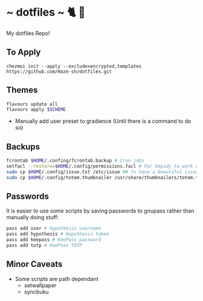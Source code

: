 # ~ dotfiles ~ 🐈 🍻

My dotfiles Repo!


## To Apply

```
chezmoi init --apply --exclude=encrypted,templates https://github.com/Haze-sh/dotfiles.git
```

## Themes

```bash
flavours update all
flavours apply $SCHEME
```

- Manually add user preset to gradience (Until there is a command to do so)

## Backups

```bash
fcrontab $HOME/.confing/fcrontab.backup # Cron jobs
setfacl --restore=$HOME/.config/permissions.facl # For mopidy to work on local files
sudo cp $HOME/.config/issue.txt /etc/issue ## To have a beautiful issue
sudo cp $HOME/.config/totem.thumbnailer /usr/share/thumbnailers/totem.thumbnailer # Better thumbnails
```

## Passwords

It is easier to use some scripts by saving passwords to gnupass rather than manually doing stuff:

```bash
pass add user # Hypothesis username
pass add hypothesis # Hypothesis token
pass add keepass # KeePass password
pass add totp # KeePass TOTP
```

## Minor Caveats

- Some scripts are path dependant
	* setwallpaper
	* syncbuku
